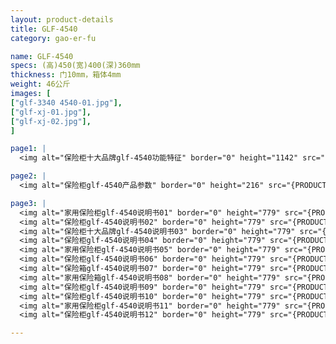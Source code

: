 ```yaml
---
layout: product-details
title: GLF-4540
category: gao-er-fu

name: GLF-4540
specs: (高)450(宽)400(深)360mm
thickness: 门10mm，箱体4mm
weight: 46公斤
images: [
["glf-3340 4540-01.jpg"],
["glf-xj-01.jpg"],
["glf-xj-02.jpg"],
]

page1: |
  <img alt="保险柜十大品牌glf-4540功能特征" border="0" height="1142" src="{PRODUCT_IMAGES}glf-gn.jpg" width="538" />

page2: |
  <img alt="保险柜glf-4540产品参数" border="0" height="216" src="{PRODUCT_IMAGES}glf-cpcs.jpg" width="538" />

page3: |
  <img alt="家用保险柜glf-4540说明书01" border="0" height="779" src="{PRODUCT_IMAGES}glf-sm01.jpg" width="528" /><br />
  <img alt="保险柜glf-4540说明书02" border="0" height="779" src="{PRODUCT_IMAGES}glf-sm02.jpg" width="528" /><br />
  <img alt="保险柜十大品牌glf-4540说明书03" border="0" height="779" src="{PRODUCT_IMAGES}glf-sm03.jpg" width="528" /><br />
  <img alt="保险柜glf-4540说明书04" border="0" height="779" src="{PRODUCT_IMAGES}glf-sm04.jpg" width="528" /><br />
  <img alt="家用保险柜glf-4540说明书05" border="0" height="779" src="{PRODUCT_IMAGES}glf-sm05.jpg" width="528" /><br />
  <img alt="保险柜glf-4540说明书06" border="0" height="779" src="{PRODUCT_IMAGES}glf-sm06.jpg" width="528" /><br />
  <img alt="保险箱glf-4540说明书07" border="0" height="779" src="{PRODUCT_IMAGES}glf-sm07.jpg" width="528" /><br />
  <img alt="家用保险箱glf-4540说明书08" border="0" height="779" src="{PRODUCT_IMAGES}glf-sm08.jpg" width="528" /><br />
  <img alt="保险柜glf-4540说明书09" border="0" height="779" src="{PRODUCT_IMAGES}glf-sm09.jpg" width="528" /><br />
  <img alt="保险柜glf-4540说明书10" border="0" height="779" src="{PRODUCT_IMAGES}glf-sm10.jpg" width="528" /><br />
  <img alt="家用保险柜glf-4540说明书11" border="0" height="779" src="{PRODUCT_IMAGES}glf-sm11.jpg" width="528" /><br />
  <img alt="保险柜glf-4540说明书12" border="0" height="779" src="{PRODUCT_IMAGES}glf-sm12.jpg" width="528" />

---
```

